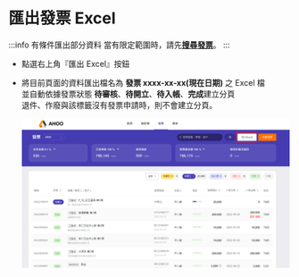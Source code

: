 # 匯出發票 Excel

:::info 有條件匯出部分資料
當有限定範圍時，請先[**搜尋發票**](/employee/invoice/search)。
:::

- 點選右上角『匯出 Excel』按鈕
- 將目前頁面的資料匯出檔名為 **發票 xxxx-xx-xx(現在日期)** 之 Excel 檔  
   並自動依據發票狀態 **待審核**、**待開立**、**待入帳**、**完成**建立分頁  
   退件、作廢與該標籤沒有發票申請時，則不會建立分頁。

  ![ 匯出發票 EXCEL](./invoice-excel.png)
